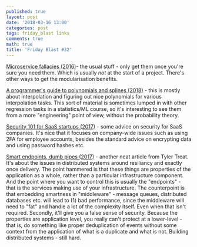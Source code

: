 ```yaml
---
published: true
layout: post
date: '2018-03-16 13:00'
categories: post
tags: friday_blast links
comments: true
math: true
title: 'Friday Blast #32'
---
```


[Microservice fallacies (2016)](https://www.infoq.com/news/2016/10/microservices-please-dont?utm_source=infoqEmail&utm_medium=SpecialNL_EditorialContent&utm_campaign=02092017_SpecialNL&forceSponsorshipId=1343)- the usual stuff - only get them once you're sure you need them. Which is usually _not_ at the start of a project. There's other ways to get the modularisation benefits.

[A programmer's guide to polynomials and splines (2018)](http://wordsandbuttons.online/programmers_guide_to_polynomials_and_splines.html) - this is mostly about interpolation and figuring out nice polynomials for various interpolation tasks. This sort of material is sometimes lumped in with other regression tasks in a statistics/ML course, so it's interesting to see them from a more "engineering" point of view, without the probability theory.

[Security 101 for SaaS startups (2017)](https://github.com/forter/security-101-for-saas-startups/blob/master/readme.md) - some advice on security for SaaS companies. It's nice that it focuses on company-wide issues such as using 2FA for employee accounts, besides the standard advice on encrypting data and using password hashes etc.

[Smart endpoints, dumb pipes (2017)](https://bravenewgeek.com/smart-endpoints-dumb-pipes/) - another neat article from Tyler Treat. It's about the issues in distributed systems around resiliancy and exactly once delivery. The point hammered is that these things are properties of the application as a whole, rather than a particular infrastructure component. And the point where you want to control this is usually the "endpoints" - that is the services making use of your infrastructure. The counterpoint is that embedding smartness in "middleware" - message queues, distributed databases etc. will lead to (1) bad performance, since the middleware will need to "fat" and handle a lot of the complexity itself. Even when that isn't required. Secondly, it'll give you a false sense of security. Because the properties are application level, you really can't protect at a lower-level - that is, do something like proper deduplication of events without some context from the application of what is a duplicate and what is not. Building distributed systems - still hard.
